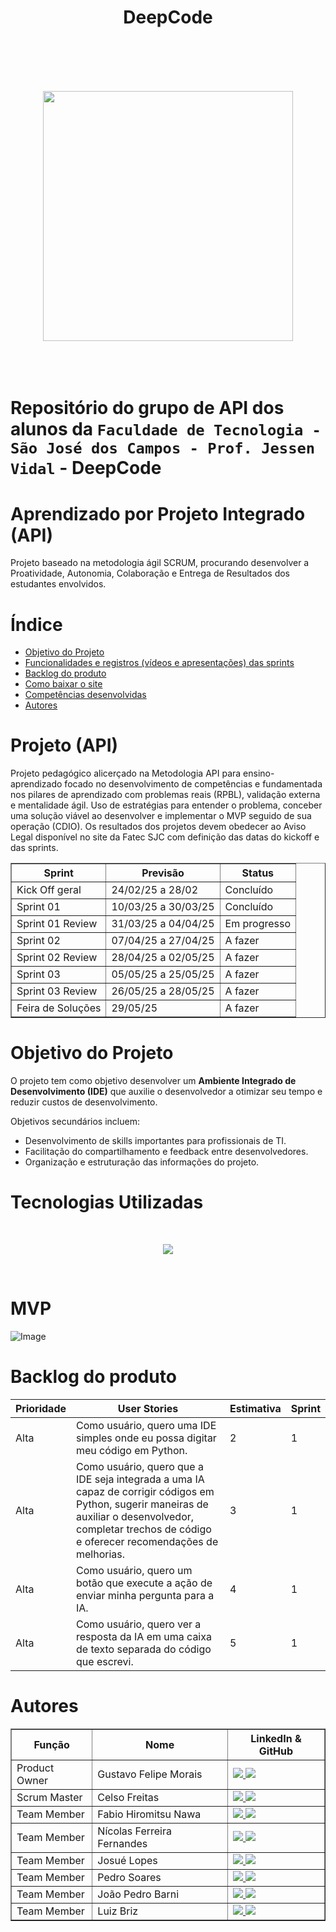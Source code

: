  <h1 align = center >DeepCode<h1>
   <br>
   <p align = "center">
     <img src="https://github.com/user-attachments/assets/43d7019a-4759-4760-8e50-1bdffdce19e8" align = center width="400"> 
   </p>

<br>

Repositório do grupo de API dos alunos da `Faculdade de Tecnologia - São José dos Campos - Prof. Jessen Vidal` -  DeepCode

# Aprendizado por Projeto Integrado (API)

Projeto baseado na metodologia ágil SCRUM, procurando desenvolver a Proatividade, Autonomia, Colaboração e Entrega de Resultados dos estudantes envolvidos.

# Índice
* [Objetivo do Projeto](#objetivo-do-projeto)
* [Funcionalidades e registros (vídeos e apresentações) das sprints](#funcionalidades-e-registros-(vídeos-e-apresentações)-das-sprints)
* [Backlog do produto](#Backlog-do-produto)
* [Como baixar o site](#Como-baixar-o-site)
* [Competências desenvolvidas](#competências-desenvolvidas)
* [Autores](#autores)

# Projeto (API)
Projeto pedagógico alicerçado na Metodologia API para ensino-aprendizado focado no desenvolvimento de competências e fundamentada nos pilares de aprendizado com problemas reais (RPBL), validação externa e mentalidade ágil. Uso de estratégias para entender o problema, conceber uma solução viável ao desenvolver e implementar o MVP seguido de sua operação (CDIO). Os resultados dos projetos devem obedecer ao Aviso Legal disponível no site da Fatec SJC com definição das datas do kickoff e das sprints.

<div align="center">
<table border="1">
  <thead>
    <tr>
      <th>Sprint</th>
      <th>Previsão</th>
      <th>Status</th>
    </tr>
  </thead>
  <tbody>
    <tr>
      <td>Kick Off geral</td>
      <td>24/02/25 a 28/02</td>
      <td>Concluído</td>
    </tr>
    <tr>
      <td>Sprint 01</td>
      <td>10/03/25 a 30/03/25</td>
      <td>Concluído</td>
    </tr>
    <tr>
      <td>Sprint 01 Review</td>
      <td>31/03/25 a 04/04/25</td>
      <td>Em progresso</td>
    </tr>
    <tr>
      <td>Sprint 02</td>
      <td>07/04/25 a 27/04/25</td>
      <td>A fazer</td>
    </tr>
    <tr>
      <td>Sprint 02 Review</td>
      <td>28/04/25 a 02/05/25</td>
      <td>A fazer</td>
    </tr>
    <tr>
      <td>Sprint 03</td>
      <td>05/05/25 a 25/05/25</td>
      <td>A fazer</td>
    </tr>
    <tr>
      <td>Sprint 03 Review</td>
      <td>26/05/25 a 28/05/25</td>
      <td>A fazer</td>
    </tr>
    <tr>
      <td>Feira de Soluções</td>
      <td>29/05/25</td>
      <td>A fazer</td>
    </tr>
  </tbody>
</table>
</div>

# Objetivo do Projeto
O projeto tem como objetivo desenvolver um **Ambiente Integrado de Desenvolvimento (IDE)** que auxilie o desenvolvedor a otimizar seu tempo e reduzir custos de desenvolvimento.

Objetivos secundários incluem:
- Desenvolvimento de skills importantes para profissionais de TI.
- Facilitação do compartilhamento e feedback entre desenvolvedores.
- Organização e estruturação das informações do projeto.


# Tecnologias Utilizadas
<br> 
<p align = "center"> 
<img src ="https://github.com/user-attachments/assets/a406d43b-47d9-493e-86b8-7a2464b7ae42">
</p>
<br>

# MVP 

![Image](https://github.com/user-attachments/assets/39feb453-5fb9-435e-865c-52a7e50c49d5)

# Backlog do produto

| Prioridade | User Stories | Estimativa | Sprint |
| --------- | ------------- | ---------- | ------ |
| Alta | Como usuário, quero uma IDE simples onde eu possa digitar meu código em Python. | 2 | 1 |
| Alta | Como usuário, quero que a IDE seja integrada a uma IA capaz de corrigir códigos em Python, sugerir maneiras de auxiliar o desenvolvedor, completar trechos de código e oferecer recomendações de melhorias. | 3 | 1 |
| Alta | Como usuário, quero um botão que execute a ação de enviar minha pergunta para a IA. | 4 | 1 |
| Alta | Como usuário, quero ver a resposta da IA em uma caixa de texto separada do código que escrevi. | 5 | 1 |

# Autores
<div align="center">
  <table border="1">
    <thead>
      <tr>
        <th>Função</th>
        <th>Nome</th>
        <th>LinkedIn & GitHub</th>
      </tr>
    </thead>
    <tbody>
      <tr>
        <td>Product Owner</td>
        <td>Gustavo Felipe Morais</td>
        <td>
          <a href="https://www.linkedin.com/in/gustavo-felipe-morais-a6517b327/">
            <img src="https://img.shields.io/badge/Linkedin-blue?style=flat-square&logo=Linkedin&logoColor=white">
          </a>
          <a href="https://github.com/gutibrk74">
            <img src="https://img.shields.io/badge/GitHub-111217?style=flat-square&logo=github&logoColor=white">
          </a>
        </td>
      </tr>
      <tr>
        <td>Scrum Master</td>
        <td>Celso Freitas</td>
        <td>
          <a href="https://www.linkedin.com/in/celso-moreira-freitas-957832222/">
            <img src="https://img.shields.io/badge/Linkedin-blue?style=flat-square&logo=Linkedin&logoColor=white">
          </a>
          <a href="https://github.com/yCels">
            <img src="https://img.shields.io/badge/GitHub-111217?style=flat-square&logo=github&logoColor=white">
          </a>
        </td>
      </tr>
      <tr>
        <td>Team Member</td>
        <td>Fabio Hiromitsu Nawa</td>
        <td>
          <a href="https://www.linkedin.com/in/f%C3%A1biohnawa/">
            <img src="https://img.shields.io/badge/Linkedin-blue?style=flat-square&logo=Linkedin&logoColor=white">
          </a>
          <a href="https://github.com/TechSDW">
            <img src="https://img.shields.io/badge/GitHub-111217?style=flat-square&logo=github&logoColor=white">
          </a>
        </td>
      </tr>
      <tr>
        <td>Team Member</td>
        <td>Nícolas Ferreira Fernandes</td>
        <td>
          <a href="https://www.linkedin.com/in/nicolas-ferreira-fernandes/">
            <img src="https://img.shields.io/badge/Linkedin-blue?style=flat-square&logo=Linkedin&logoColor=white">
          </a>
          <a href="https://github.com/nicolasffe">
            <img src="https://img.shields.io/badge/GitHub-111217?style=flat-square&logo=github&logoColor=white">
          </a>
        </td>
      </tr>
      <tr>
        <td>Team Member</td>
        <td>Josué Lopes</td>
        <td>
          <a href="#">
            <img src="https://img.shields.io/badge/Linkedin-blue?style=flat-square&logo=Linkedin&logoColor=white">
          </a>
          <a href="#">
            <img src="https://img.shields.io/badge/GitHub-111217?style=flat-square&logo=github&logoColor=white">
          </a>
        </td>
      </tr>
      <tr>
        <td>Team Member</td>
        <td>Pedro Soares</td>
        <td>
          <a href="https://www.linkedin.com/in/pedro-soares-276206292/?utm_source=share&utm_campaign=share_via&utm_content=profile&utm_medium=ios_app">
            <img src="https://img.shields.io/badge/Linkedin-blue?style=flat-square&logo=Linkedin&logoColor=white">
          </a>
          <a href="https://github.com/pdrsoares">
            <img src="https://img.shields.io/badge/GitHub-111217?style=flat-square&logo=github&logoColor=white">
          </a>
        </td>
      </tr>
      <tr>
        <td>Team Member</td>
        <td>João Pedro Barni</td>
        <td>
          <a href="https://www.linkedin.com/in/joao-pedro-barni-lima/">
            <img src="https://img.shields.io/badge/Linkedin-blue?style=flat-square&logo=Linkedin&logoColor=white">
          </a>
          <a href="https://github.com/Barni-i">
            <img src="https://img.shields.io/badge/GitHub-111217?style=flat-square&logo=github&logoColor=white">
          </a>
        </td>
      </tr>
      <tr>
        <td>Team Member</td>
        <td>Luiz Briz</td>
        <td>
          <a href="https://www.linkedin.com/in/luiz-briz-15225b303/">
            <img src="https://img.shields.io/badge/Linkedin-blue?style=flat-square&logo=Linkedin&logoColor=white">
          </a>
          <a href="https://github.com/HerrBriz">
            <img src="https://img.shields.io/badge/GitHub-111217?style=flat-square&logo=github&logoColor=white">
          </a>
        </td>
      </tr>
    </tbody>
  </table>
</div>
